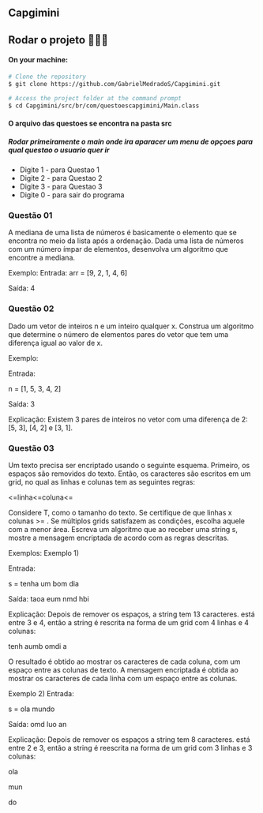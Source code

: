 ## Capgimini

## Rodar o projeto 🚴🏻‍♂️
#### On your machine:

```bash
# Clone the repository
$ git clone https://github.com/GabrielMedradoS/Capgimini.git

# Access the project folder at the command prompt
$ cd Capgimini/src/br/com/questoescapgimini/Main.class
```
#### O arquivo das questoes se encontra na pasta src <br>
##### Rodar primeiramente o main onde ira aparacer um menu de opçoes para qual questao o usuario quer ir 
- Digite 1 - para Questao 1 <br>
- Digite 2 - para Questao 2 <br>
- Digite 3 - para Questao 3 <br>
- Digite 0 - para sair do programa 

### Questão 01

A mediana de uma lista de números é basicamente o elemento que se encontra no meio da lista após a ordenação. Dada uma lista de números com um número ímpar de elementos, desenvolva um algoritmo que encontre a mediana.

Exemplo:
Entrada:
arr = [9, 2, 1, 4, 6]


Saída:
4

### Questão 02
Dado um vetor de inteiros n e um inteiro qualquer x. Construa um algoritmo que determine o número de elementos pares do vetor que tem uma diferença igual ao valor de x.

Exemplo:

Entrada:

n = [1, 5, 3, 4, 2]


Saída:
3

Explicação:
Existem 3 pares de inteiros no vetor com uma diferença de 2: [5, 3], [4, 2] e [3, 1].

### Questão 03

Um texto precisa ser encriptado usando o seguinte esquema. Primeiro, os espaços são removidos do texto. Então, os caracteres são escritos em um grid, no qual as linhas e colunas tem as seguintes regras:

<=linha<=coluna<=

Considere T, como o tamanho do texto.
Se certifique de que linhas x colunas >= .
Se múltiplos grids satisfazem as condições, escolha aquele com a menor área.
Escreva um algoritmo que ao receber uma string s, mostre a mensagem encriptada de acordo com as regras descritas.

Exemplos:
Exemplo 1)

Entrada:

s = tenha um bom dia


Saída:
taoa eum nmd hbi


Explicação:
Depois de remover os espaços, a string tem 13 caracteres.  está entre 3 e 4, então a string é rescrita na forma de um grid com 4 linhas e 4 colunas:

tenh
aumb
omdi
a

O resultado é obtido ao mostrar os caracteres de cada coluna, com um espaço entre as colunas de texto. A mensagem encriptada é obtida ao mostrar os caracteres de cada linha com um espaço entre as colunas.


Exemplo 2)
Entrada:

s = ola mundo


Saída:
omd luo an


Explicação:
Depois de remover os espaços a string tem 8 caracteres.  está entre 2 e 3, então a string é reescrita na forma de um grid com 3 linhas e 3 colunas:

ola

mun

do
